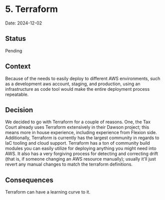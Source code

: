 # 5. Terraform

Date: 2024-12-02

## Status

Pending

## Context

Because of the needs to easily deploy to different AWS environments, such as a development aws account, staging, and production, using an infrastructure as code tool would make the entire deployment process repeatable.

## Decision

We decided to go with Terraform for a couple of reasons.  One, the Tax Court already uses Terraform extensively in their Dawson project; this means more in house experience, including experience from Flexion side.  Additionally,  Terraform is currently has the largest community in regards to IaC tooling and cloud support.  Terraform has a ton of community build modules you can easily utilize for deploying anything you might need into AWS.  It also has a very forgiving process for detecting and correcting drift (that is, if someone changing an AWS resource manually); usually it'll just revert any manual changes to match the terraform definitions.


## Consequences

Terraform can have a learning curve to it.
